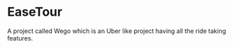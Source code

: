# EaseTour

A project called Wego which is an Uber like project having all the ride taking features.
